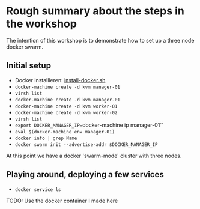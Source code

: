 # Rough summary about the steps in the workshop

The intention of this workshop is to demonstrate how to set up a three node
docker swarm.

## Initial setup

* Docker installieren: [install-docker.sh](install-docker.sh)
* `docker-machine create -d kvm manager-01`
* `virsh list`
* `docker-machine create -d kvm manager-01`
* `docker-machine create -d kvm worker-01`
* `docker-machine create -d kvm worker-02`
* `virsh list`
* `export DOCKER_MANAGER_IP=`docker-machine ip manager-01``
* `eval $(docker-machine env manager-01)`
* `docker info | grep Name`
* `docker swarm init --advertise-addr $DOCKER_MANAGER_IP`

At this point we have a docker 'swarm-mode' cluster with three nodes.

## Playing around, deploying a few services

* `docker service ls`

TODO: Use the docker container I made here


